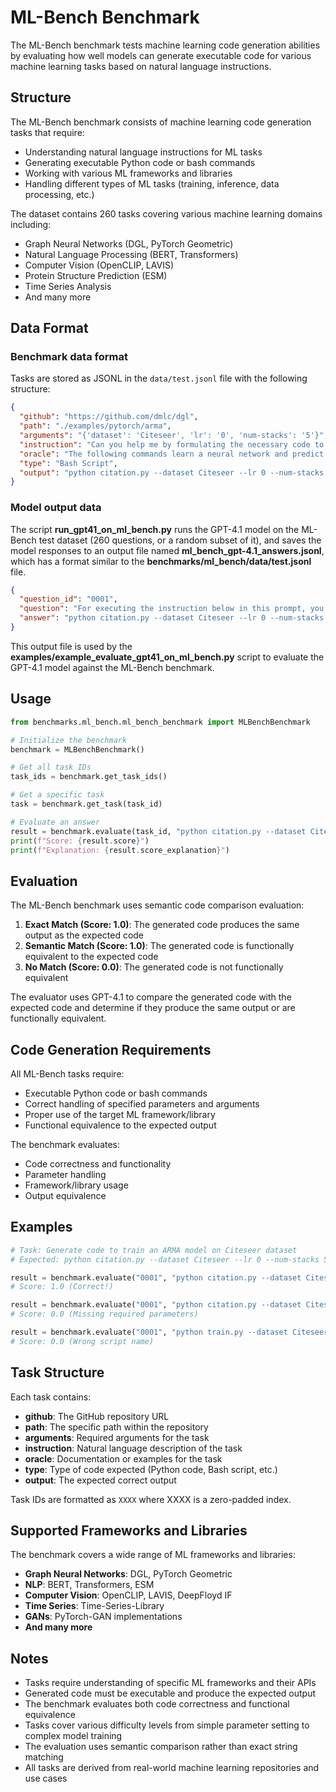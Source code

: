 # ML-Bench Benchmark

The ML-Bench benchmark tests machine learning code generation abilities by evaluating how well models can generate executable code for various machine learning tasks based on natural language instructions.

## Structure

The ML-Bench benchmark consists of machine learning code generation tasks that require:
- Understanding natural language instructions for ML tasks
- Generating executable Python code or bash commands
- Working with various ML frameworks and libraries
- Handling different types of ML tasks (training, inference, data processing, etc.)

The dataset contains 260 tasks covering various machine learning domains including:
- Graph Neural Networks (DGL, PyTorch Geometric)
- Natural Language Processing (BERT, Transformers)
- Computer Vision (OpenCLIP, LAVIS)
- Protein Structure Prediction (ESM)
- Time Series Analysis
- And many more

## Data Format

### Benchmark data format

Tasks are stored as JSONL in the `data/test.jsonl` file with the following structure:
```json
{
  "github": "https://github.com/dmlc/dgl",
  "path": "./examples/pytorch/arma",
  "arguments": "{'dataset': 'Citeseer', 'lr': '0', 'num-stacks': '5'}",
  "instruction": "Can you help me by formulating the necessary code to utilize the Citeseer dataset as the training data to empower the ARMA model with a learning rate set to 0 and incorporate 5 stacks into the model? Your assistance would be greatly appreciated.",
  "oracle": "The following commands learn a neural network and predict on the test set. Train an ARMA model which follows the original hyperparameters on different datasets.\n\n# Cora:\npython citation.py --gpu 0\n\n# Citeseer:\npython citation.py --gpu 0 --dataset Citeseer --num-stacks 3\n\n# Pubmed:\npython citation.py --gpu 0 --dataset Pubmed --dropout 0.25 --num-stacks 1",
  "type": "Bash Script",
  "output": "python citation.py --dataset Citeseer --lr 0 --num-stacks 5"
}
```

### Model output data

The script **run_gpt41_on_ml_bench.py** runs the GPT-4.1 model on the ML-Bench test dataset (260 questions, or a random subset of it), and saves the model responses to an output file named **ml_bench_gpt-4.1_answers.jsonl**, which has a format similar to the **benchmarks/ml_bench/data/test.jsonl** file.

```json
{
  "question_id": "0001",
  "question": "For executing the instruction below in this prompt, you will consult the code in the following github file https://github.com/dmlc/dgl/./examples/pytorch/arma\nThe arguments for the script are: {'dataset': 'Citeseer', 'lr': '0', 'num-stacks': '5'}\nThe instruction is: Can you help me by formulating the necessary code to utilize the Citeseer dataset as the training data to empower the ARMA model with a learning rate set to 0 and incorporate 5 stacks into the model? Your assistance would be greatly appreciated.",
  "answer": "python citation.py --dataset Citeseer --lr 0 --num-stacks 5"
}
```

This output file is used by the **examples/example_evaluate_gpt41_on_ml_bench.py** script to evaluate the GPT-4.1 model against the ML-Bench benchmark.

## Usage

```python
from benchmarks.ml_bench.ml_bench_benchmark import MLBenchBenchmark

# Initialize the benchmark
benchmark = MLBenchBenchmark()

# Get all task IDs
task_ids = benchmark.get_task_ids()

# Get a specific task
task = benchmark.get_task(task_id)

# Evaluate an answer
result = benchmark.evaluate(task_id, "python citation.py --dataset Citeseer --lr 0 --num-stacks 5")
print(f"Score: {result.score}")
print(f"Explanation: {result.score_explanation}")
```

## Evaluation

The ML-Bench benchmark uses semantic code comparison evaluation:

1. **Exact Match (Score: 1.0)**: The generated code produces the same output as the expected code
2. **Semantic Match (Score: 1.0)**: The generated code is functionally equivalent to the expected code
3. **No Match (Score: 0.0)**: The generated code is not functionally equivalent

The evaluator uses GPT-4.1 to compare the generated code with the expected code and determine if they produce the same output or are functionally equivalent.

## Code Generation Requirements

All ML-Bench tasks require:
- Executable Python code or bash commands
- Correct handling of specified parameters and arguments
- Proper use of the target ML framework/library
- Functional equivalence to the expected output

The benchmark evaluates:
- Code correctness and functionality
- Parameter handling
- Framework/library usage
- Output equivalence

## Examples

```python
# Task: Generate code to train an ARMA model on Citeseer dataset
# Expected: python citation.py --dataset Citeseer --lr 0 --num-stacks 5

result = benchmark.evaluate("0001", "python citation.py --dataset Citeseer --lr 0 --num-stacks 5")
# Score: 1.0 (Correct!)

result = benchmark.evaluate("0001", "python citation.py --dataset Citeseer")
# Score: 0.0 (Missing required parameters)

result = benchmark.evaluate("0001", "python train.py --dataset Citeseer --lr 0 --num-stacks 5")
# Score: 0.0 (Wrong script name)
```

## Task Structure

Each task contains:
- **github**: The GitHub repository URL
- **path**: The specific path within the repository
- **arguments**: Required arguments for the task
- **instruction**: Natural language description of the task
- **oracle**: Documentation or examples for the task
- **type**: Type of code expected (Python code, Bash script, etc.)
- **output**: The expected correct output

Task IDs are formatted as `XXXX` where XXXX is a zero-padded index.

## Supported Frameworks and Libraries

The benchmark covers a wide range of ML frameworks and libraries:
- **Graph Neural Networks**: DGL, PyTorch Geometric
- **NLP**: BERT, Transformers, ESM
- **Computer Vision**: OpenCLIP, LAVIS, DeepFloyd IF
- **Time Series**: Time-Series-Library
- **GANs**: PyTorch-GAN implementations
- **And many more**

## Notes

- Tasks require understanding of specific ML frameworks and their APIs
- Generated code must be executable and produce the expected output
- The benchmark evaluates both code correctness and functional equivalence
- Tasks cover various difficulty levels from simple parameter setting to complex model training
- The evaluation uses semantic comparison rather than exact string matching
- All tasks are derived from real-world machine learning repositories and use cases 